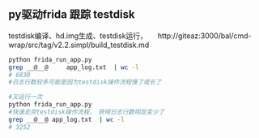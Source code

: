 ##  py驱动frida 跟踪 testdisk

testdisk编译、hd.img生成、testdisk运行，　　http://giteaz:3000/bal/cmd-wrap/src/tag/v2.2.simpl/build_testdisk.md

```bash
python frida_run_app.py
grep __@__@     app_log.txt  | wc -l 
# 6838
#日志行数较多可能是因为testdisk操作流程慢了或长了

#又运行一次
python frida_run_app.py
#快速走完testdisk操作流程，　获得日志行数明显变少了
grep __@__@ app_log.txt  | wc -l 
# 3252


```
